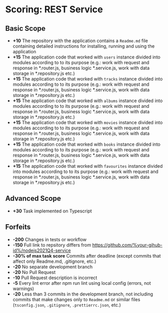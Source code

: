 # Scoring: REST Service

## Basic Scope

- **+10** The repository with the application contains a `Readme.md` file containing detailed instructions for installing, running and using the application
- **+15** The application code that worked with `users` instance divided into modules according to to its purpose (e.g.: work with request and response in *.router.js, business logic *.service.js, work with data storage in *.repository.js etc.)
- **+15** The application code that worked with `tracks` instance divided into modules according to to its purpose (e.g.: work with request and response in *.router.js, business logic *.service.js, work with data storage in *.repository.js etc.)
- **+15** The application code that worked with `albums` instance divided into modules according to to its purpose (e.g.: work with request and response in *.router.js, business logic *.service.js, work with data storage in *.repository.js etc.)
- **+15** The application code that worked with `movies` instance divided into modules according to to its purpose (e.g.: work with request and response in *.router.js, business logic *.service.js, work with data storage in *.repository.js etc.)
- **+15** The application code that worked with `books` instance divided into modules according to to its purpose (e.g.: work with request and response in *.router.js, business logic *.service.js, work with data storage in *.repository.js etc.)
- **+15** The application code that worked with `favourites` instance divided into modules according to to its purpose (e.g.: work with request and response in *.router.js, business logic *.service.js, work with data storage in *.repository.js etc.)

## Advanced Scope
- **+30** Task implemented on Typescript 


## Forfeits

- **-200** Changes in tests or workflow
- **-150** Full link to repsitory differs from https://github.com/%your-gihub-id%/nodejs2021Q4-service
- **-30% of max task score** Commits after deadline (except commits that affect only Readme.md, .gitignore, etc.)
- **-20** No separate development branch
- **-20** No Pull Request
- **-10** Pull Request description is incorrect
- **-5** Every lint error after npm run lint using local config (errors, not warnings) 
- **-20** Less than 3 commits in the development branch, not including commits that make changes only to `Readme.md` or similar files (`tsconfig.json`, `.gitignore`, `.prettierrc.json`, etc.)
